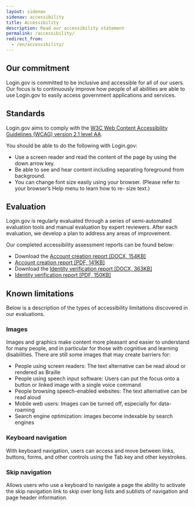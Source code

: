 ```yaml
---
layout: sidenav
sidenav: accessibility
title: Accessibility
description: Read our accessibility statement
permalink: /accessibility/
redirect_from:
  - /en/accessibility/
---
```


## Our commitment
Login.gov is committed to be inclusive and accessible for all of our users. Our focus is to continuously improve how people of all abilities are able to use Login.gov to easily access government applications and services.

## Standards
Login.gov aims to comply with the [W3C Web Content Accessibility Guidelines (WCAG) version 2.1 level AA](https://www.w3.org/TR/WCAG21/).

You should be able to do the following with Login.gov:

* Use a screen reader and read the content of the page by using the down arrow key.
* Be able to see and hear content including separating foreground from background.
* You can change font size easily using your browser. (Please refer to your browser’s Help menu to learn how to re- size text.)

## Evaluation
Login.gov is regularly evaluated through a series of semi-automated evaluation tools and manual evaluation by expert reviewers. After each evaluation, we develop a plan to address any areas of improvement.

Our completed accessibility assessment reports can be found below:

* Download the [Account creation report [DOCX, 154KB]](/docs/2024-05-15_VPAT2.5Rev508-Identity-Authentication.docx)
* [Account creation report [PDF, 141KB]](/docs/2024-05-15_VPAT2.5Rev508-Identity-Authentication.pdf)
* Download the [Identity verification report [DOCX, 363KB]](/docs/identity-verification-report.docx) 
* [Identity verification report [PDF, 150KB]](/docs/identity-verification-report.pdf)

## Known limitations
Below is a description of the types of accessibility limitations discovered in our evaluations.

### Images
Images and graphics make content more pleasant and easier to understand for many people, and in particular for those
with cognitive and learning disabilities. There are still some images that may create barriers for:

* People using screen readers: The text alternative can be read aloud or rendered as Braille
* People using speech input software: Users can put the focus onto a button or linked image with a single voice command
* People browsing speech-enabled websites: The text alternative can be read aloud
* Mobile web users: Images can be turned off, especially for data-roaming
* Search engine optimization: images become indexable by search engines

### Keyboard navigation
With keyboard navigation, users can access and move between links, buttons, forms, and other controls using the Tab key and other keystrokes.

### Skip navigation
Allows users who use a keyboard to navigate a page the ability to activate the skip navigation link to skip over long lists and sublists of navigation and page header information.
